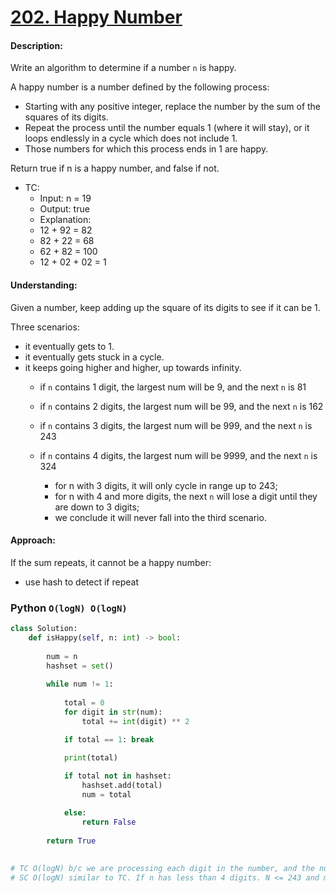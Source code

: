# [202. Happy Number](https://leetcode.com/problems/happy-number/)

#### Description:

Write an algorithm to determine if a number `n` is happy.

A happy number is a number defined by the following process:

- Starting with any positive integer, replace the number by the sum of the squares of its digits.
- Repeat the process until the number equals 1 (where it will stay), or it loops endlessly in a cycle which does not include 1.
- Those numbers for which this process ends in 1 are happy.

Return true if n is a happy number, and false if not.

- TC:
	- Input: n = 19
	- Output: true
	- Explanation:
	- 12 + 92 = 82
	- 82 + 22 = 68
	- 62 + 82 = 100
	- 12 + 02 + 02 = 1

#### Understanding:

Given a number, keep adding up the square of its digits to see if it can be 1. 

Three scenarios:

- it eventually gets to 1.
- it eventually gets stuck in a cycle.
- it keeps going higher and higher, up towards infinity.
	- if `n` contains 1 digit, the largest num will be 9, and the next `n` is 81
	- if `n` contains 2 digits, the largest num will be 99, and the next `n` is 162
	- if `n` contains 3 digits, the largest num will be 999, and the next `n` is 243
	- if `n` contains 4 digits, the largest num will be 9999, and the next `n` is 324
	
		- for n with 3 digits, it will only cycle in range up to 243;
		- for n with 4 and more digits, the next `n` will lose a digit until they are down to 3 digits;
		- we conclude it will never fall into the third scenario.

#### Approach:

If the sum repeats, it cannot be a happy number:

- use hash to detect if repeat


### Python `O(logN) O(logN)`
```python
class Solution:
    def isHappy(self, n: int) -> bool:
        
        num = n
        hashset = set()
        
        while num != 1:
            
            total = 0
            for digit in str(num):
                total += int(digit) ** 2

            if total == 1: break 

            print(total)
            
            if total not in hashset:
                hashset.add(total)
                num = total

            else:
                return False
            
        return True
        
        
# TC O(logN) b/c we are processing each digit in the number, and the number of digits in a number is given by logN.
# SC O(logN) similar to TC. If n has less than 4 digits. N <= 243 and most likely can be treated as O(1). Otherwise O(logN) as we process each digit in the number, the number of digits in a numebr is given by logN.
```